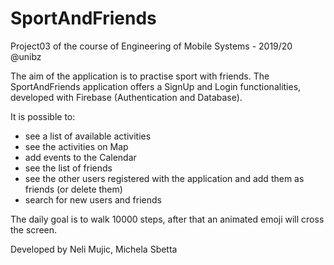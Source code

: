 # SportAndFriends
Project03 of the course of Engineering of Mobile Systems - 2019/20 @unibz

The aim of the application is to practise sport with friends. The SportAndFriends application offers a SignUp and Login functionalities, developed with Firebase (Authentication and Database).

It is possible to:

-  see a list of available activities
-  see the activities on Map
-  add events to the Calendar
-  see the list of friends
-  see the other users registered with the application and add them as friends (or delete them)
-  search for new users and friends

The daily goal is to walk 10000 steps, after that an animated emoji will cross the screen.

Developed by Neli Mujic, Michela Sbetta
